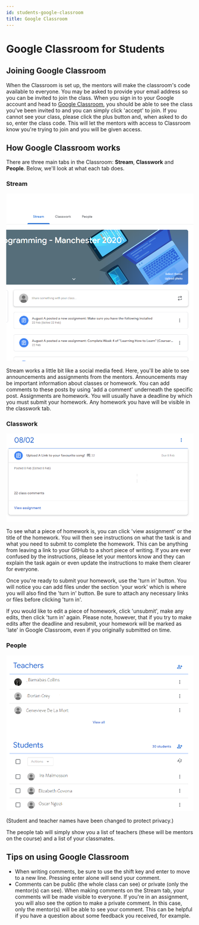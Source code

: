 ```yaml
---
id: students-google-classroom
title: Google Classroom
---
```


# Google Classroom for Students

## Joining Google Classroom

When the Classroom is set up, the mentors will make the classroom's code available to everyone. You may be asked to provide your email address so you can be invited to join the class. When you sign in to your Google account and head to [Google Classroom](https://classroom.google.com), you should be able to see the class you've been invited to and you can simply click 'accept' to join. If you cannot see your class, please click the plus button and, when asked to do so, enter the class code. This will let the mentors with access to Classroom know you're trying to join and you will be given access.

## How Google Classroom works

There are three main tabs in the Classroom: **Stream**, **Classwork** and **People**. Below, we'll look at what each tab does.

### Stream

![stream view of google classroom](../../.gitbook/assets/streamtab.png)

Stream works a little bit like a social media feed. Here, you'll be able to see announcements and assignments from the mentors. Announcements may be important information about classes or homework. You can add comments to these posts by using 'add a comment' underneath the specific post. Assignments are homework. You will usually have a deadline by which you must submit your homework. Any homework you have will be visible in the classwork tab.

### Classwork

![an example of an assignment](../../.gitbook/assets/classworktab.png)

To see what a piece of homework is, you can click 'view assignment' or the title of the homework. You will then see instructions on what the task is and what you need to submit to complete the homework. This can be anything from leaving a link to your GitHub to a short piece of writing. If you are ever confused by the instructions, please let your mentors know and they can explain the task again or even update the instructions to make them clearer for everyone.

Once you're ready to submit your homework, use the 'turn in' button. You will notice you can add files under the section 'your work' which is where you will also find the 'turn in' button. Be sure to attach any necessary links or files before clicking 'turn in'.

If you would like to edit a piece of homework, click 'unsubmit', make any edits, then click 'turn in' again. Please note, however, that if you try to make edits after the deadline and resubmit, your homework will be marked as 'late' in Google Classroom, even if you originally submitted on time.

### People

![an example of an assignment](../../.gitbook/assets/peopletab.png)

\(Student and teacher names have been changed to protect privacy.\)

The people tab will simply show you a list of teachers \(these will be mentors on the course\) and a list of your classmates.

## Tips on using Google Classroom

* When writing comments, be sure to use the shift key and enter to move to a new line. Pressing enter alone will send your comment.
* Comments can be public \(the whole class can see\) or private \(only the mentor\(s\) can see\). When making comments on the Stream tab, your comments will be made visible to everyone. If you're in an assignment, you will also see the option to make a private comment. In this case, only the mentor\(s\) will be able to see your comment. This can be helpful if you have a question about some feedback you received, for example.

